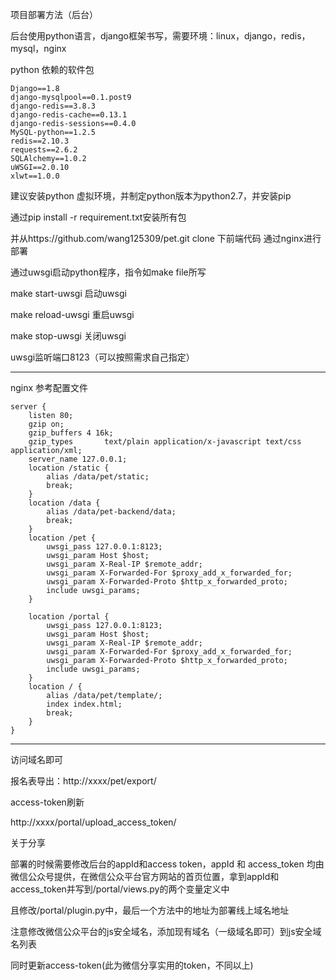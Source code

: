 项目部署方法（后台）

后台使用python语言，django框架书写，需要环境：linux，django，redis，mysql，nginx

python 依赖的软件包

    Django==1.8
    django-mysqlpool==0.1.post9
    django-redis==3.8.3
    django-redis-cache==0.13.1
    django-redis-sessions==0.4.0
    MySQL-python==1.2.5
    redis==2.10.3
    requests==2.6.2
    SQLAlchemy==1.0.2
    uWSGI==2.0.10
    xlwt==1.0.0

建议安装python 虚拟环境，并制定python版本为python2.7，并安装pip

通过pip install -r requirement.txt安装所有包

并从https://github.com/wang125309/pet.git clone 下前端代码 通过nginx进行部署

通过uwsgi启动python程序，指令如make file所写

make start-uwsgi 启动uwsgi

make reload-uwsgi 重启uwsgi

make stop-uwsgi 关闭uwsgi

uwsgi监听端口8123（可以按照需求自己指定）

-------------------------------------------------------------------------

nginx 参考配置文件

    server {
        listen 80;
        gzip on;
        gzip_buffers 4 16k;
        gzip_types       text/plain application/x-javascript text/css application/xml;
        server_name 127.0.0.1;
        location /static {
            alias /data/pet/static;
            break;
        }
        location /data {
            alias /data/pet-backend/data;
            break;
        }
        location /pet {
            uwsgi_pass 127.0.0.1:8123;
            uwsgi_param Host $host;
            uwsgi_param X-Real-IP $remote_addr;
            uwsgi_param X-Forwarded-For $proxy_add_x_forwarded_for;
            uwsgi_param X-Forwarded-Proto $http_x_forwarded_proto;
            include uwsgi_params;
        }

        location /portal {
            uwsgi_pass 127.0.0.1:8123;
            uwsgi_param Host $host;
            uwsgi_param X-Real-IP $remote_addr;
            uwsgi_param X-Forwarded-For $proxy_add_x_forwarded_for;
            uwsgi_param X-Forwarded-Proto $http_x_forwarded_proto;
            include uwsgi_params;
        }
	    location / {
	        alias /data/pet/template/;
            index index.html;
            break;
        }
    }

----------------------------------------------------------------------

访问域名即可

报名表导出：http://xxxx/pet/export/

access-token刷新

http://xxxx/portal/upload_access_token/

关于分享

部署的时候需要修改后台的appId和access token，appId 和 access_token 均由微信公众号提供，在微信公众平台官方网站的首页位置，拿到appId和access_token并写到/portal/views.py的两个变量定义中

且修改/portal/plugin.py中，最后一个方法中的地址为部署线上域名地址

注意修改微信公众平台的js安全域名，添加现有域名（一级域名即可）到js安全域名列表

同时更新access-token(此为微信分享实用的token，不同以上)
